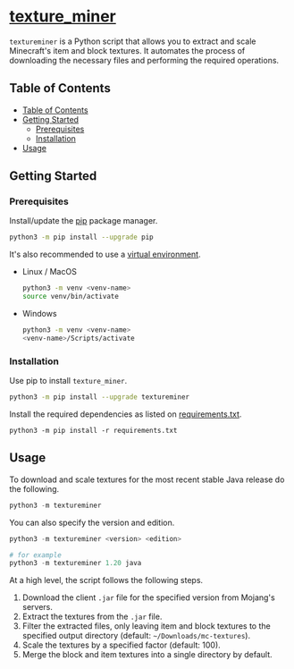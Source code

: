 # [texture_miner](https://4mbl.link/gh/texture-miner)

`textureminer` is a Python script that allows you to extract and scale Minecraft's item and block textures. It automates the process of downloading the necessary files and performing the required operations.

## Table of Contents

* [Table of Contents](#table-of-contents)
* [Getting Started](#getting-started)
  * [Prerequisites](#prerequisites)
  * [Installation](#installation)
* [Usage](#usage)


## Getting Started


### Prerequisites
Install/update the [pip](https://pip.pypa.io/en/stable/) package manager.
  ```sh
  python3 -m pip install --upgrade pip
  ```
It's also recommended to use a [virtual environment](https://docs.python.org/3/library/venv.html).
  * Linux / MacOS
    ```bash
    python3 -m venv <venv-name>
    source venv/bin/activate
    ```
  * Windows
    ```bash
    python3 -m venv <venv-name>
    <venv-name>/Scripts/activate
    ```


### Installation

Use pip to install `texture_miner`.

```sh
python3 -m pip install --upgrade textureminer
```

Install the required dependencies as listed on [requirements.txt](./requirements.txt).

```shell
python3 -m pip install -r requirements.txt
```

## Usage

To download and scale textures for the most recent stable Java release do the following.

```python
python3 -m textureminer
```

You can also specify the version and edition.

```python
python3 -m textureminer <version> <edition>

# for example
python3 -m textureminer 1.20 java
```


At a high level, the script follows the following steps.
1. Download the client `.jar` file for the specified version from Mojang's servers.
2. Extract the textures from the `.jar` file.
3. Filter the extracted files, only leaving item and block textures to the specified output directory (default: `~/Downloads/mc-textures`).
4. Scale the textures by a specified factor (default: 100).
5. Merge the block and item textures into a single directory by default.